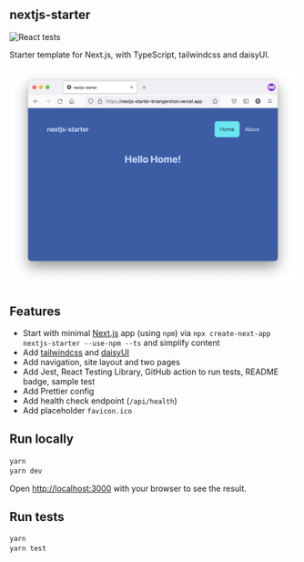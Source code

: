 ## nextjs-starter

![React tests](https://github.com/briangershon/nextjs-starter/actions/workflows/continuous-integration.yaml/badge.svg)

Starter template for Next.js, with TypeScript, tailwindcss and daisyUI.

![home page screenshot](nextjs-starter.png)

## Features

- Start with minimal [Next.js](https://nextjs.org/) app (using `npm`) via `npx create-next-app nextjs-starter --use-npm --ts` and simplify content
- Add [tailwindcss](https://tailwindcss.com/) and [daisyUI](https://daisyui.com)
- Add navigation, site layout and two pages
- Add Jest, React Testing Library, GitHub action to run tests, README badge, sample test
- Add Prettier config
- Add health check endpoint (`/api/health`)
- Add placeholder `favicon.ico`

## Run locally

```bash
yarn
yarn dev
```

Open [http://localhost:3000](http://localhost:3000) with your browser to see the result.

## Run tests

```bash
yarn
yarn test
```
